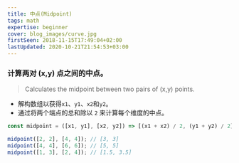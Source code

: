 ```yaml
---
title: 中点(Midpoint)
tags: math
expertise: beginner
cover: blog_images/curve.jpg
firstSeen: 2018-11-15T17:49:04+02:00
lastUpdated: 2020-10-21T21:54:53+03:00
---
```


### 计算两对 (x,y) 点之间的中点。
> Calculates the midpoint between two pairs of (x,y) points.

- 解构数组以获得`x1`、`y1`、`x2`和`y2`。
- 通过将两个端点的总和除以 `2` 来计算每个维度的中点。

```js
const midpoint = ([x1, y1], [x2, y2]) => [(x1 + x2) / 2, (y1 + y2) / 2];
```

```js
midpoint([2, 2], [4, 4]); // [3, 3]
midpoint([4, 4], [6, 6]); // [5, 5]
midpoint([1, 3], [2, 4]); // [1.5, 3.5]
```
